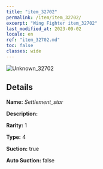 ```yaml
---
title: "item_32702"
permalink: /item/item_32702/
excerpt: "Wing Fighter item_32702"
last_modified_at: 2023-09-02
locale: en
ref: "item_32702.md"
toc: false
classes: wide
---
```



 ![Unknown_32702](/images/item/Settlement_star_p.png)



## Details

 **Name:** *Settlement_star* 

 **Description:** 

 **Rarity:** 1 

 **Type:** 4 

 **Suction:** true 

 **Auto Suction:** false 


